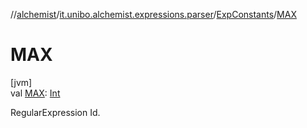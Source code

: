 //[alchemist](../../../index.md)/[it.unibo.alchemist.expressions.parser](../index.md)/[ExpConstants](index.md)/[MAX](-m-a-x.md)

# MAX

[jvm]\
val [MAX](-m-a-x.md): [Int](https://kotlinlang.org/api/latest/jvm/stdlib/kotlin/-int/index.html)

RegularExpression Id.
